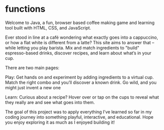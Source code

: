 # functions

Welcome to Java, a fun, browser based coffee making game and learning tool built with HTML, CSS, and JavaScript.

Ever stood in line at a café wondering what exactly goes into a cappuccino, or how a flat white is different from a latte? This site aims to answer that – while letting you play barista. Mix and match ingredients to "build" espresso-based drinks, discover recipes, and learn about what’s in your cup.

There are two main pages:

Play: Get hands on and experiment by adding ingredients to a virtual cup. Match the right combo and you’ll discover a known drink. Go wild, and you might just invent a new one

Learn: Curious about a recipe? Hover over or tap on the cups to reveal what they really are and see what goes into them.

The goal of this project was to apply everything I’ve learned so far in my coding journey into something playful, interactive, and educational. Hope you enjoy exploring it as much as I enjoyed building it!